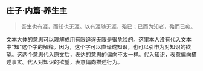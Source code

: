 ## 庄子·内篇·养生主

> 吾生也有涯，而知也无涯。以有涯随无涯，殆已；已而为知者，殆而已矣。

文本大体的意思可以理解成用有限追逐无限是很危险的。这里本人没有代入文本中"知"这个字的解释。因为，这个字可以直译成知识，也可以引申为对知识的欲望。这两个意思代入原文后，表达的意思的偏向不太一样。代入知识，表意偏向描述事实。代入对知识的欲望，表意偏向描述行为。
